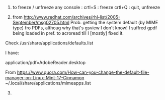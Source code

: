 1. to freeze / unfreeze any console :
crtl+S : freeze
crtl+Q : quit, unfreeze

2. from http://www.redhat.com/archives/rhl-list/2005-September/msg02705.html 
Prob. getting the system default (by MIME type) fro PDFs, althoug why that's gsview I don't know! I suffred gpdf being loaded in pref. to acroread till I [mostly] fixed it.

  Check /usr/share/applications/defaults.list

  I have:

application/pdf=AdobeReader.desktop

From https://www.quora.com/How-can-you-change-the-default-file-manager-on-Linux-Mint-17-Cinnamon
~/.local/share/applications/mimeapps.list

3. 

